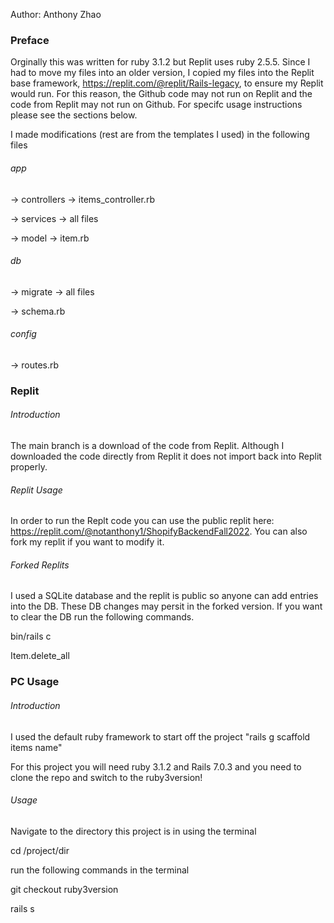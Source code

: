 Author: Anthony Zhao
### Preface


Orginally this was written for ruby 3.1.2 but Replit uses ruby 2.5.5. Since I had to move my files into an older version, I copied my files into the Replit base framework, https://replit.com/@replit/Rails-legacy, to ensure my Replit would run. For this reason, the Github code may not run on Replit and the code from Replit may not run on Github. For specifc usage instructions please see the sections below.

I made modifications (rest are from the templates I used) in the following files

###### app


-> controllers -> items_controller.rb


-> services -> all files


-> model -> item.rb


###### db


-> migrate -> all files


-> schema.rb


###### config 

-> routes.rb


### Replit 

###### Introduction

The main branch is a download of the code from Replit. Although I downloaded the code directly from Replit it does not import back into Replit properly. 


###### Replit Usage


In order to run the Replt code you can use the public replit here: https://replit.com/@notanthony1/ShopifyBackendFall2022. You can also fork my replit if you want to modify it.

###### Forked Replits 

I used a SQLite database and the replit is public so anyone can add entries into the DB. These DB changes may persit in the forked version. If you want to clear the DB run the following commands.


bin/rails c 


Item.delete_all


### PC Usage

###### Introduction

I used the default ruby framework to start off the project "rails g scaffold items name"


For this project you will need ruby 3.1.2 and Rails 7.0.3 and you need to clone the repo and switch to the ruby3version!

###### Usage


Navigate to the directory this project is in using the terminal


cd /project/dir


run the following commands in the terminal


git checkout ruby3version


rails s


